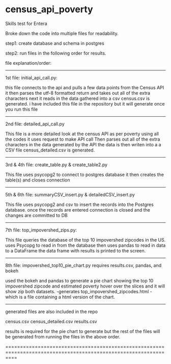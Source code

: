 # census_api_poverty
Skills test for Entera

Broke down the code into multiple files for readability.

step1: create database and schema in postgres

step2: run files in the following order for results.

file explanation/order:

--------------------------------------------------------------------------------------
1st file: initial_api_call.py:

this file connects to the api and pulls a few data points from the Census API 
it then parses the utf-8 formatted return and takes out all of the extra characters
next it reads in the data gathered into a csv
census.csv is generated. 
i have included this file in the repository but it will generate once you run this file

---------------------------------------------------------------------------------------
2nd file: detailed_api_call.py

This file is a more detailed look at the census API as per poverty
using all the codes it uses request to make API call
Then parses out all of the extra characters in the data generated by the API
the data is then writen into a a CSV file
census_detailed.csv is generated.

-----------------------------------------------------------------------------------------
3rd & 4th file: create_table.py & create_table2.py

This file uses psycopg2 to connect to postgres database
it then creates the table(s) and closes connection

-----------------------------------------------------------------------------------------

5th & 6th file: summaryCSV_insert.py & detailedCSV_insert.py

This file uses psycopg2 and csv to insert the records into the Postgres database.
once the records are entered connection is closed and the changes are committed to DB

-----------------------------------------------------------------------------------------

7th file: top_impovershed_zips.py:

This file queries the database of the top 10 impovershed zipcodes in the US.
uses Psycopg to read in from the database then uses pandas to read in data to a DataFrame
the data frame with results is printed to the screen.

----------------------------------------------------------------------------------------

8th file: impovershed_top10_pie_chart.py 
requires results.csv, pandas, and bokeh

used the bokeh and pandas to generate a pie chart showing the top 10 impovershed zipcode and estimated poverty
hover over the slices and it will show zip both datasets. 
-generates top_impovershed_zipcodes.html - which is a file containing a html version of the chart.

-----------------------------------------------------------------------------------------------------
generated files are also included in the repo

census.csv
census_detailed.csv
results.csv

results is required for the pie chart to generate but the rest of the files will be 
generated from running the files in the above order.

================================================================================================================









